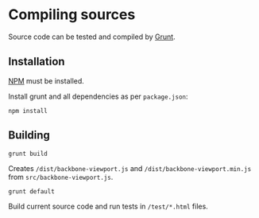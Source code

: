 # Compiling sources

Source code can be tested and compiled by [Grunt](http://gruntjs.com/).

## Installation

[NPM](https://www.npmjs.com/) must be installed.

Install grunt and all dependencies as per `package.json`:

```
npm install
```

## Building

```
grunt build
```

Creates `/dist/backbone-viewport.js` and `/dist/backbone-viewport.min.js` from `src/backbone-viewport.js`.

```
grunt default
```

Build current source code and run tests in `/test/*.html` files.
